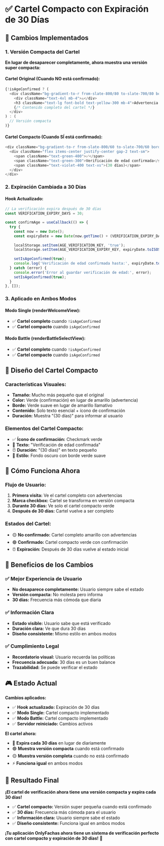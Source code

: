 # ✅ Cartel Compacto con Expiración de 30 Días

## 🎯 Cambios Implementados

### 1. **Versión Compacta del Cartel**
**En lugar de desaparecer completamente, ahora muestra una versión super compacta:**

#### Cartel Original (Cuando NO está confirmado):
```typescript
{!isAgeConfirmed ? (
  <div className="bg-gradient-to-r from-slate-800/80 to-slate-700/80 border-2 border-yellow-500/50 rounded-2xl p-6 mb-8 max-w-lg mx-auto">
    <div className="text-4xl mb-4">⚠️</div>
    <h3 className="text-lg font-bold text-yellow-300 mb-4">Advertencia Importante</h3>
    {/* Contenido completo del cartel */}
  </div>
) : (
  // Versión compacta
)}
```

#### Cartel Compacto (Cuando SÍ está confirmado):
```typescript
<div className="bg-gradient-to-r from-slate-800/60 to-slate-700/60 border border-green-500/30 rounded-lg p-3 mb-6 max-w-md mx-auto">
  <div className="flex items-center justify-center gap-2 text-sm">
    <span className="text-green-400">✅</span>
    <span className="text-green-300">Verificación de edad confirmada</span>
    <span className="text-violet-400 text-xs">(30 días)</span>
  </div>
</div>
```

### 2. **Expiración Cambiada a 30 Días**

#### Hook Actualizado:
```typescript
// La verificación expira después de 30 días
const VERIFICATION_EXPIRY_DAYS = 30;

const confirmAge = useCallback(() => {
  try {
    const now = new Date();
    const expiryDate = new Date(now.getTime() + (VERIFICATION_EXPIRY_DAYS * 24 * 60 * 60 * 1000));
    
    localStorage.setItem(AGE_VERIFICATION_KEY, 'true');
    localStorage.setItem(AGE_VERIFICATION_EXPIRY_KEY, expiryDate.toISOString());
    
    setIsAgeConfirmed(true);
    console.log('Verificación de edad confirmada hasta:', expiryDate.toLocaleDateString());
  } catch (error) {
    console.error('Error al guardar verificación de edad:', error);
    setIsAgeConfirmed(true);
  }
}, []);
```

### 3. **Aplicado en Ambos Modos**

#### Modo Single (renderWelcomeView):
- ✅ **Cartel completo** cuando `!isAgeConfirmed`
- ✅ **Cartel compacto** cuando `isAgeConfirmed`

#### Modo Battle (renderBattleSelectView):
- ✅ **Cartel completo** cuando `!isAgeConfirmed`
- ✅ **Cartel compacto** cuando `isAgeConfirmed`

## 🎨 Diseño del Cartel Compacto

### Características Visuales:
- **Tamaño:** Mucho más pequeño que el original
- **Color:** Verde (confirmación) en lugar de amarillo (advertencia)
- **Borde:** Verde suave en lugar de amarillo llamativo
- **Contenido:** Solo texto esencial + ícono de confirmación
- **Duración:** Muestra "(30 días)" para informar al usuario

### Elementos del Cartel Compacto:
- ✅ **Ícono de confirmación:** Checkmark verde
- 📝 **Texto:** "Verificación de edad confirmada"
- ⏰ **Duración:** "(30 días)" en texto pequeño
- 🎨 **Estilo:** Fondo oscuro con borde verde suave

## 🎯 Cómo Funciona Ahora

### Flujo de Usuario:
1. **Primera visita:** Ve el cartel completo con advertencias
2. **Marca checkbox:** Cartel se transforma en versión compacta
3. **Durante 30 días:** Ve solo el cartel compacto verde
4. **Después de 30 días:** Cartel vuelve a ser completo

### Estados del Cartel:
- 🟡 **No confirmado:** Cartel completo amarillo con advertencias
- 🟢 **Confirmado:** Cartel compacto verde con confirmación
- ⏰ **Expiración:** Después de 30 días vuelve al estado inicial

## 🚀 Beneficios de los Cambios

### ✅ Mejor Experiencia de Usuario
- **No desaparece completamente:** Usuario siempre sabe el estado
- **Versión compacta:** No molesta pero informa
- **30 días:** Frecuencia más cómoda que diaria

### ✅ Información Clara
- **Estado visible:** Usuario sabe que está verificado
- **Duración clara:** Ve que dura 30 días
- **Diseño consistente:** Mismo estilo en ambos modos

### ✅ Cumplimiento Legal
- **Recordatorio visual:** Usuario recuerda las políticas
- **Frecuencia adecuada:** 30 días es un buen balance
- **Trazabilidad:** Se puede verificar el estado

## 🎮 Estado Actual

**Cambios aplicados:**
- ✅ **Hook actualizado:** Expiración de 30 días
- ✅ **Modo Single:** Cartel compacto implementado
- ✅ **Modo Battle:** Cartel compacto implementado
- ✅ **Servidor reiniciado:** Cambios activos

**El cartel ahora:**
- 📅 **Expira cada 30 días** en lugar de diariamente
- 🟢 **Muestra versión compacta** cuando está confirmado
- 🟡 **Muestra versión completa** cuando no está confirmado
- ⚡ **Funciona igual** en ambos modos

## 🎉 Resultado Final

**¡El cartel de verificación ahora tiene una versión compacta y expira cada 30 días!**

- ✅ **Cartel compacto:** Versión super pequeña cuando está confirmado
- ✅ **30 días:** Frecuencia más cómoda para el usuario
- ✅ **Información clara:** Usuario siempre sabe el estado
- ✅ **Diseño consistente:** Funciona igual en ambos modos

**¡Tu aplicación OnlyFachas ahora tiene un sistema de verificación perfecto con cartel compacto y expiración de 30 días!** 🎉



